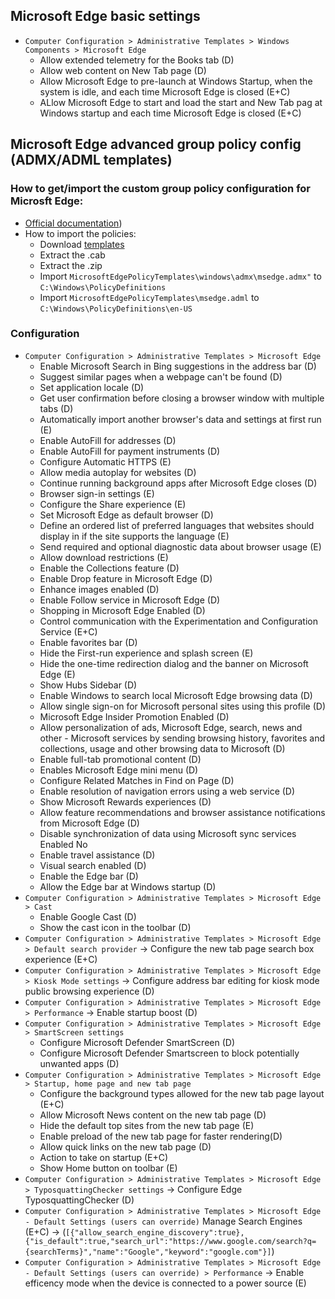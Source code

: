 ## Microsoft Edge basic settings
- `Computer Configuration > Administrative Templates > Windows Components > Microsoft Edge`
	- Allow extended telemetry for the Books tab (D)
	- Allow web content on New Tab page (D)
	- Allow Microsoft Edge to pre-launch at Windows Startup, when the system is idle, and each time Microsoft Edge is closed (E+C)
	- ALlow Microsoft Edge to start and load the start and New Tab pag at Windows startup and each time Microsoft Edge is closed (E+C)

## Microsoft Edge advanced group policy config (ADMX/ADML templates)
### How to get/import the custom group policy configuration for Microsft Edge:
- [Official documentation](https://learn.microsoft.com/en-us/deployedge/configure-microsoft-edge))
- How to import the policies:
	- Download [templates](https://www.microsoft.com/en-us/edge/business/download?form=MA13FJ)
	- Extract the .cab
	- Extract the .zip
	- Import `MicrosoftEdgePolicyTemplates\windows\admx\msedge.admx"` to `C:\Windows\PolicyDefinitions`
	- Import `MicrosoftEdgePolicyTemplates\msedge.adml` to `C:\Windows\PolicyDefinitions\en-US`

### Configuration
- `Computer Configuration > Administrative Templates > Microsoft Edge`
	- Enable Microsoft Search in Bing suggestions in the address bar (D)
	- Suggest similar pages when a webpage can't be found (D)
	- Set application locale (D)
	- Get user confirmation before closing a browser window with multiple tabs (D)
	- Automatically import another browser's data and settings at first run (E)
	- Enable AutoFill for addresses (D)
	- Enable AutoFill for payment instruments (D)
	- Configure Automatic HTTPS (E)
	- Allow media autoplay for websites (D)
	- Continue running background apps after Microsoft Edge closes (D)
	- Browser sign-in settings (E)
	- Configure the Share experience (E)
	- Set Microsoft Edge as default browser (D)
	- Define an ordered list of preferred languages that websites should display in if the site supports the language (E)
	- Send required and optional diagnostic data about browser usage (E)
	- Allow download restrictions (E)
	- Enable the Collections feature (D)
	- Enable Drop feature in Microsoft Edge (D)
	- Enhance images enabled (D)
	- Enable Follow service in Microsoft Edge (D)
	- Shopping in Microsoft Edge Enabled (D)
	- Control communication with the Experimentation and Configuration Service (E+C)
	- Enable favorites bar (D)
	- Hide the First-run experience and splash screen (E)
	- Hide the one-time redirection dialog and the banner on Microsoft Edge (E)
	- Show Hubs Sidebar (D)
	- Enable Windows to search local Microsoft Edge browsing data (D)
	- Allow single sign-on for Microsoft personal sites using this profile (D)
	- Microsoft Edge Insider Promotion Enabled (D)
	- Allow personalization of ads, Microsoft Edge, search, news and other - Microsoft services by sending browsing history, favorites and collections, usage and other browsing data to Microsoft (D)
	- Enable full-tab promotional content (D)
	- Enables Microsoft Edge mini menu (D)
	- Configure Related Matches in Find on Page (D)
	- Enable resolution of navigation errors using a web service (D)
	- Show Microsoft Rewards experiences (D)
	- Allow feature recommendations and browser assistance notifications from Microsoft Edge (D)
	- Disable synchronization of data using Microsoft sync services	Enabled	No
	- Enable travel assistance (D)
	- Visual search enabled (D)
	- Enable the Edge bar (D)
	- Allow the Edge bar at Windows startup (D)
- `Computer Configuration > Administrative Templates > Microsoft Edge > Cast`
	- Enable Google Cast (D)
	- Show the cast icon in the toolbar (D) 
- `Computer Configuration > Administrative Templates > Microsoft Edge > Default search provider` → Configure the new tab page search box experience (E+C)
- `Computer Configuration > Administrative Templates > Microsoft Edge > Kiosk Mode settings` → Configure address bar editing for kiosk mode public browsing experience (D)
- `Computer Configuration > Administrative Templates > Microsoft Edge > Performance` → Enable startup boost (D)
- `Computer Configuration > Administrative Templates > Microsoft Edge > SmartScreen settings`
	- Configure Microsoft Defender SmartScreen (D)
	- Configure Microsoft Defender Smartscreen to block potentially unwanted apps (D)
- `Computer Configuration > Administrative Templates > Microsoft Edge > Startup, home page and new tab page`
	- Configure the background types allowed for the new tab page layout (E+C)
	- Allow Microsoft News content on the new tab page (D)
	- Hide the default top sites from the new tab page (E)
	- Enable preload of the new tab page for faster rendering(D)
	- Allow quick links on the new tab page (D)
	- Action to take on startup (E+C)
	- Show Home button on toolbar	(E)
- `Computer Configuration > Administrative Templates > Microsoft Edge > TyposquattingChecker settings` → Configure Edge TyposquattingChecker (D)
- `Computer Configuration > Administrative Templates > Microsoft Edge - Default Settings (users can override)` Manage Search Engines (E+C) → (`[{"allow_search_engine_discovery":true},{"is_default":true,"search_url":"https://www.google.com/search?q={searchTerms}","name":"Google","keyword":"google.com"}]`)
- `Computer Configuration > Administrative Templates > Microsoft Edge - Default Settings (users can override) > Performance` → Enable efficency mode when the device is connected to a power source (E)

